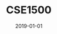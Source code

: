 ---
layout: post
inst: TU Delft
title: CSE1500 
degree: BSc.
name: Web and Database Technologies
topic: Web Security - Exploiting and Mitigating the OWASP Top 10
slides: wdt-security.pdf
transcript: https://github.com/chauff/cse1500-web-transcripts/blob/master/_lectures/security.md
years: 2019 - 2021
date: 2019-01-01
csls: 'true'
---